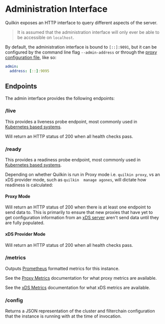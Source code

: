 # Administration Interface

Quilkin exposes an HTTP interface to query different aspects of the server.

> It is assumed that the administration interface will only ever be able to be accessible on `localhost`.

By default, the administration interface is bound to `[::]:9091`, but it can be configured by the command line flag
`--admin-address` or through the [proxy configuration file](./file-configuration.md), like so:

```yaml
admin:
  address: [::]:9095
```

## Endpoints

The admin interface provides the following endpoints:

### /live

This provides a liveness probe endpoint, most commonly used in 
[Kubernetes based systems](https://kubernetes.io/docs/tasks/configure-pod-container/configure-liveness-readiness-startup-probes/#define-a-liveness-command).

Will return an HTTP status of 200 when all health checks pass.

### /ready

This provides a readiness probe endpoint, most commonly used in 
[Kubernetes based systems](https://kubernetes.io/docs/tasks/configure-pod-container/configure-liveness-readiness-startup-probes/#define-readiness-probes).

Depending on whether Quilkin is run in Proxy mode i.e. `quilkin proxy`, vs an xDS provider mode, such as `quilkin 
manage agones`, will dictate how readiness is calculated: 

#### Proxy Mode

Will return an HTTP status of 200 when there is at least one endpoint to send data to. This is primarily to ensure 
that new proxies that have yet to get configuration information from an [xDS server](./xds.md) aren't send data 
until they are fully populated. 

#### xDS Provider Mode

Will return an HTTP status of 200 when all health checks pass.

### /metrics

Outputs [Prometheus](https://prometheus.io/) formatted metrics for this instance.

See the [Proxy Metrics](proxy/metrics.md) documentation for what proxy metrics are available.

See the [xDS Metrics](./xds/metrics.md) documentation for what xDS metrics are available.

### /config

Returns a JSON representation of the cluster and filterchain configuration that the instance is running
with at the time of invocation.
